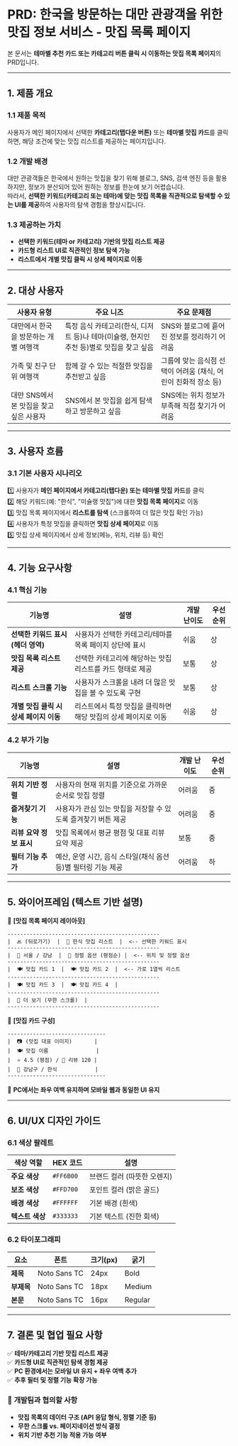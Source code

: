 # **PRD: 한국을 방문하는 대만 관광객을 위한 맛집 정보 서비스 - 맛집 목록 페이지**

본 문서는 **테마별 추천 카드 또는 카테고리 버튼 클릭 시 이동하는 맛집 목록 페이지**의 PRD입니다.

---

## **1. 제품 개요**

### **1.1 제품 목적**

사용자가 메인 페이지에서 선택한 **카테고리(탭다운 버튼)** 또는 **테마별 맛집 카드**를 클릭하면, 해당 조건에 맞는 맛집 리스트를 제공하는 페이지입니다.

### **1.2 개발 배경**

대만 관광객들은 한국에서 원하는 맛집을 찾기 위해 블로그, SNS, 검색 엔진 등을 활용하지만, 정보가 분산되어 있어 원하는 정보를 한눈에 보기 어렵습니다.  
따라서, **선택한 키워드(카테고리 또는 테마)에 맞는 맛집 목록을 직관적으로 탐색할 수 있는 UI를 제공**하여 사용자의 탐색 경험을 향상시킵니다.

### **1.3 제공하는 가치**

- **선택한 키워드(테마 or 카테고리) 기반의 맛집 리스트 제공**
- **카드형 리스트 UI로 직관적인 정보 탐색 가능**
- **리스트에서 개별 맛집 클릭 시 상세 페이지로 이동**

---

## **2. 대상 사용자**

| 사용자 유형                             | 주요 니즈                                                                               | 주요 문제점                                                    |
| --------------------------------------- | --------------------------------------------------------------------------------------- | -------------------------------------------------------------- |
| 대만에서 한국을 방문하는 개별 여행객    | 특정 음식 카테고리(한식, 디저트 등)나 테마(미슐랭, 현지인 추천 등)별로 맛집을 찾고 싶음 | SNS와 블로그에 흩어진 정보를 정리하기 어려움                   |
| 가족 및 친구 단위 여행객                | 함께 갈 수 있는 적절한 맛집을 추천받고 싶음                                             | 그룹에 맞는 음식점 선택이 어려움 (채식, 어린이 친화적 장소 등) |
| 대만 SNS에서 본 맛집을 찾고 싶은 사용자 | SNS에서 본 맛집을 쉽게 탐색하고 방문하고 싶음                                           | SNS에는 위치 정보가 부족해 직접 찾기가 어려움                  |

---

## **3. 사용자 흐름**

### **3.1 기본 사용자 시나리오**

1️⃣ 사용자가 **메인 페이지에서 카테고리(탭다운) 또는 테마별 맛집 카드**를 클릭  
2️⃣ 해당 키워드(예: "한식", "미슐랭 맛집")에 대한 **맛집 목록 페이지**로 이동  
3️⃣ 맛집 목록 페이지에서 **리스트를 탐색** (스크롤하여 더 많은 맛집 확인 가능)  
4️⃣ 사용자가 특정 맛집을 클릭하면 **맛집 상세 페이지**로 이동  
5️⃣ 맛집 상세 페이지에서 상세 정보(메뉴, 위치, 리뷰 등) 확인

---

## **4. 기능 요구사항**

### **4.1 핵심 기능**

| 기능명                                 | 설명                                                           | 개발 난이도 | 우선순위 |
| -------------------------------------- | -------------------------------------------------------------- | ----------- | -------- |
| **선택한 키워드 표시 (헤더 영역)**     | 사용자가 선택한 카테고리/테마를 목록 페이지 상단에 표시        | 쉬움        | 상       |
| **맛집 목록 리스트 제공**              | 선택한 카테고리에 해당하는 맛집 리스트를 카드 형태로 제공      | 보통        | 상       |
| **리스트 스크롤 기능**                 | 사용자가 스크롤을 내려 더 많은 맛집을 볼 수 있도록 구현        | 보통        | 상       |
| **개별 맛집 클릭 시 상세 페이지 이동** | 리스트에서 특정 맛집을 클릭하면 해당 맛집의 상세 페이지로 이동 | 쉬움        | 상       |

### **4.2 부가 기능**

| 기능명                  | 설명                                                          | 개발 난이도 | 우선순위 |
| ----------------------- | ------------------------------------------------------------- | ----------- | -------- |
| **위치 기반 정렬**      | 사용자의 현재 위치를 기준으로 가까운 순서로 맛집 정렬         | 어려움      | 중       |
| **즐겨찾기 기능**       | 사용자가 관심 있는 맛집을 저장할 수 있도록 즐겨찾기 버튼 제공 | 어려움      | 중       |
| **리뷰 요약 정보 표시** | 맛집 목록에서 평균 평점 및 대표 리뷰 요약 제공                | 보통        | 중       |
| **필터 기능 추가**      | 예산, 운영 시간, 음식 스타일(채식 옵션 등)별 필터링 기능 제공 | 어려움      | 하       |

---

## **5. 와이어프레임 (텍스트 기반 설명)**

📌 **[맛집 목록 페이지 레이아웃]**

```
------------------------------------------------
|  🔙 (뒤로가기)  |  🍜 한식 맛집 리스트  |  <-- 선택한 키워드 표시
------------------------------------------------
|  📍 서울 / 강남  |  🔽 정렬 옵션 (평점순) |  <-- 위치 및 정렬 옵션
------------------------------------------------
|  🍽️ 맛집 카드 1  |  🍽️ 맛집 카드 2  |  <-- 가로 1열씩 리스트
------------------------------------------------
|  🍽️ 맛집 카드 3  |  🍽️ 맛집 카드 4  |
------------------------------------------------
|  📖 더 보기 (무한 스크롤)  |
------------------------------------------------
```

📌 **[맛집 카드 구성]**

```
-------------------------------
|  📷 (맛집 대표 이미지)       |
|  🍽️ 맛집 이름               |
|  ⭐️ 4.5 (평점) / 💬 리뷰 120 |
|  📍 강남구 / 한식            |
-------------------------------
```

📌 **PC에서는 좌우 여백 유지하며 모바일 웹과 동일한 UI 유지**

---

## **6. UI/UX 디자인 가이드**

### **6.1 색상 팔레트**

| 색상 역할       | HEX 코드  | 설명                        |
| --------------- | --------- | --------------------------- |
| **주요 색상**   | `#FF6B00` | 브랜드 컬러 (따뜻한 오렌지) |
| **보조 색상**   | `#FFD700` | 포인트 컬러 (밝은 골드)     |
| **배경 색상**   | `#FFFFFF` | 기본 배경 (흰색)            |
| **텍스트 색상** | `#333333` | 기본 텍스트 (진한 회색)     |

### **6.2 타이포그래피**

| 요소       | 폰트         | 크기(px) | 굵기    |
| ---------- | ------------ | -------- | ------- |
| **제목**   | Noto Sans TC | 24px     | Bold    |
| **부제목** | Noto Sans TC | 18px     | Medium  |
| **본문**   | Noto Sans TC | 16px     | Regular |

---

## **7. 결론 및 협업 필요 사항**

✅ **테마/카테고리 기반 맛집 리스트 제공**  
✅ **카드형 UI로 직관적인 탐색 경험 제공**  
✅ **PC 환경에서는 모바일 UI 유지 + 좌우 여백 추가**  
✅ **추후 필터 및 정렬 기능 확장 가능**

### 🚀 **개발팀과 협의할 사항**

- **맛집 목록의 데이터 구조 (API 응답 형식, 정렬 기준 등)**
- **무한 스크롤 vs. 페이지네이션 방식 결정**
- **위치 기반 추천 기능 적용 가능 여부**
